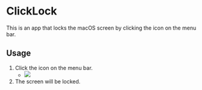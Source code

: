 # ClickLock

This is an app that locks the macOS screen by clicking the icon on the menu bar.

## Usage

1. Click the icon on the menu bar.
    * ![](https://github.com/winebarrel/ClickLock/assets/117768/ce747460-01e2-4fce-b341-212dfc16bd5a)
1. The screen will be locked.
